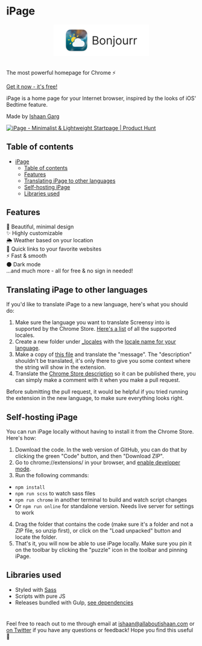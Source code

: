 # iPage

<p align="center">
  <img src="https://raw.githubusercontent.com/victrme/Bonjourr/master/src/assets/bonjourr.png" width="50%"></img>
</p><br>
The most powerful homepage for Chrome ⚡

[Get it now - it's free!](https://chrome.google.com/webstore/detail/ipage-%C2%B7-minimalist-lightw/fodhpfjpacekldkejdpkghnkbpjidmcb)

iPage is a home page for your Internet browser, inspired by the looks of iOS' Bedtime feature.

Made by [Ishaan Garg](https://twitter.com/allaboutishaan)

<a href="https://www.producthunt.com/posts/ipage?utm_source=badge-featured&utm_medium=badge&utm_souce=badge-ipage" target="_blank"><img src="https://api.producthunt.com/widgets/embed-image/v1/featured.svg?post_id=323194&theme=dark" alt="iPage - Minimalist & Lightweight Startpage | Product Hunt" style="width: 250px; height: 54px;" width="250" height="54" /></a>

## Table of contents
- [iPage](#ipage)
  - [Table of contents](#table-of-contents)
  - [Features](#features)
  - [Translating iPage to other languages](#translating-ipage-to-other-languages)
  - [Self-hosting iPage](#self-hosting-ipage)
  - [Libraries used](#libraries-used)

## Features
💎 Beautiful, minimal design<br>
✨ Highly customizable<br>
🌦️ Weather based on your location<br>
🔗 Quick links to your favorite websites<br>
⚡ Fast & smooth<br>
🌑 Dark mode<br>
...and much more - all for free & no sign in needed!<br>

## Translating iPage to other languages
If you'd like to translate iPage to a new language, here's what you should do:

1. Make sure the language you want to translate Screensy into is supported by the Chrome Store. [Here's a list](https://developer.chrome.com/docs/webstore/i18n/#choosing-locales-to-support) of all the supported locales.
2. Create a new folder under [_locales](https://github.com/allaboutishaan/iPage/tree/master/_locales) with the [locale name for your language](https://developer.chrome.com/docs/webstore/i18n/#choosing-locales-to-support).
3. Make a copy of [this file](https://github.com/allaboutishaan/ipage/blob/master/_locales/en/messages.json) and translate the "message". The "description" shouldn't be translated, it's only there to give you some context where the string will show in the extension.
4. Translate the [Chrome Store description](https://chrome.google.com/webstore/detail/ipage-%C2%B7-minimalist-lightw/fodhpfjpacekldkejdpkghnkbpjidmcb) so it can be published there, you can simply make a comment with it when you make a pull request. 

Before submitting the pull request, it would be helpful if you tried running the extension in the new language, to make sure everything looks right.

## Self-hosting iPage
You can run iPage locally without having to install it from the Chrome Store. Here's how:

1. Download the code. In the web version of GitHub, you can do that by clicking the green "Code" button, and then "Download ZIP".
2. Go to chrome://extensions/ in your browser, and [enable developer mode](https://developer.chrome.com/docs/extensions/mv2/faq/#:~:text=You%20can%20start%20by%20turning,a%20packaged%20extension%2C%20and%20more.).
3. Run the following commands:
-   `npm install`
-   `npm run scss` to watch sass files
-   `npm run chrome` in another terminal to build and watch script changes
-   Or `npm run online` for standalone version. Needs live server for settings to work
4. Drag the folder that contains the code (make sure it's a folder and not a ZIP file, so unzip first), or click on the "Load unpacked" button and locate the folder.
5. That's it, you will now be able to use iPage locally. Make sure you pin it on the toolbar by clicking the "puzzle" icon in the toolbar and pinning iPage.

## Libraries used
-   Styled with [Sass](https://sass-lang.com/guide)
-   Scripts with pure JS
-   Releases bundled with Gulp, [see dependencies](https://github.com/victrme/Bonjourr/network/dependencies)

#
 Feel free to reach out to me through email at ishaan@allaboutishaan.com or [on Twitter](https://twitter.com/allaboutishaan) if you have any questions or feedback! Hope you find this useful 💙